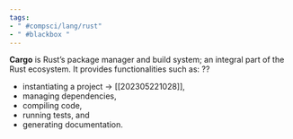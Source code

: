 ```yaml
---
tags:
- " #compsci/lang/rust"
- " #blackbox "
---
```


**Cargo** is Rust’s package manager and build system; an integral part of the Rust ecosystem. It provides functionalities such as:
??
- instantiating a project → [[202305221028]],
- managing dependencies,
- compiling code, 
- running tests, and 
- generating documentation. <!--SR:!2023-09-19,10,230-->